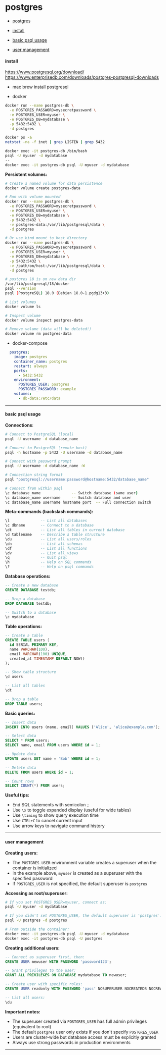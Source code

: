 
# postgres

- [postgres](https://www.postgresql.org/)

- [install](#install)
- [basic psql usage](#basic-psql-usage)
- [user management](#user-management)


#### install
https://www.postgresql.org/download/
https://www.enterprisedb.com/downloads/postgres-postgresql-downloads

- mac
brew install postgresql

- docker
```sh
docker run --name postgres-db \
  -e POSTGRES_PASSWORD=mysecretpassword \
  -e POSTGRES_USER=myuser \
  -e POSTGRES_DB=mydatabase \
  -p 5432:5432 \
  -d postgres

docker ps -a
netstat -na -f inet | grep LISTEN | grep 5432

docker exec -it postgres-db /bin/bash
psql -U myuser -d mydatabase
--
docker exec -it postgres-db psql -U myuser -d mydatabase
```

**Persistent volumes:**
```sh
# Create a named volume for data persistence
docker volume create postgres-data

# Run with volume mounted
docker run --name postgres-db \
  -e POSTGRES_PASSWORD=mysecretpassword \
  -e POSTGRES_USER=myuser \
  -e POSTGRES_DB=mydatabase \
  -p 5432:5432 \
  -v postgres-data:/var/lib/postgresql/data \
  -d postgres

# Or use bind mount to host directory
docker run --name postgres-db \
  -e POSTGRES_PASSWORD=mysecretpassword \
  -e POSTGRES_USER=myuser \
  -e POSTGRES_DB=mydatabase \
  -p 5432:5432 \
  -v /path/on/host:/var/lib/postgresql/data \
  -d postgres

# postgres 18 is on new data dir
/var/lib/postgresql/18/docker
psql --version
psql (PostgreSQL) 18.0 (Debian 18.0-1.pgdg13+3)

# List volumes
docker volume ls

# Inspect volume
docker volume inspect postgres-data

# Remove volume (data will be deleted!)
docker volume rm postgres-data
```

- docker-compose
```yml
  postgres:
    image: postgres
    container_name: postgres
    restart: always
    ports:
      - 5432:5432
    environment:
      POSTGRES_USER: postgres
      POSTGRES_PASSWORD: example
    volumes:
      - db-data:/etc/data
```
---


#### basic psql usage
**Connections:**
```sh
# Connect to PostgreSQL (local)
psql -U username -d database_name

# Connect to PostgreSQL (remote host)
psql -h hostname -p 5432 -U username -d database_name

# Connect with password prompt
psql -U username -d database_name -W

# Connection string format
psql "postgresql://username:password@hostname:5432/database_name"

# Connect from within psql
\c database_name              -- Switch database (same user)
\c database_name username     -- Switch database and user
\c database_name username hostname port  -- Full connection switch
```

**Meta-commands (backslash commands):**
```sql
\l              -- List all databases
\c dbname       -- Connect to a database
\dt             -- List all tables in current database
\d tablename    -- Describe a table structure
\du             -- List all users/roles
\dn             -- List all schemas
\df             -- List all functions
\dv             -- List all views
\q              -- Quit psql
\h              -- Help on SQL commands
\?              -- Help on psql commands
```

**Database operations:**
```sql
-- Create a new database
CREATE DATABASE testdb;

-- Drop a database
DROP DATABASE testdb;

-- Switch to a database
\c mydatabase
```

**Table operations:**
```sql
-- Create a table
CREATE TABLE users (
  id SERIAL PRIMARY KEY,
  name VARCHAR(100),
  email VARCHAR(100) UNIQUE,
  created_at TIMESTAMP DEFAULT NOW()
);

-- Show table structure
\d users

-- List all tables
\dt

-- Drop a table
DROP TABLE users;
```

**Basic queries:**
```sql
-- Insert data
INSERT INTO users (name, email) VALUES ('Alice', 'alice@example.com');

-- Select data
SELECT * FROM users;
SELECT name, email FROM users WHERE id = 1;

-- Update data
UPDATE users SET name = 'Bob' WHERE id = 1;

-- Delete data
DELETE FROM users WHERE id = 1;

-- Count rows
SELECT COUNT(*) FROM users;
```

**Useful tips:**
- End SQL statements with semicolon `;`
- Use `\x` to toggle expanded display (useful for wide tables)
- Use `\timing` to show query execution time
- Use `CTRL+C` to cancel current input
- Use arrow keys to navigate command history
---


#### user management
**Creating users:**
- The `POSTGRES_USER` environment variable creates a superuser when the container is initialized
- In the example above, `myuser` is created as a superuser with the specified password
- If `POSTGRES_USER` is not specified, the default superuser is `postgres`

**Accessing as root/superuser:**
```sh
# If you set POSTGRES_USER=myuser, connect as:
psql -U myuser -d mydatabase

# If you didn't set POSTGRES_USER, the default superuser is 'postgres':
psql -U postgres -d postgres

# From outside the container:
docker exec -it postgres-db psql -U myuser -d mydatabase
docker exec -it postgres-db psql -U postgres
```

**Creating additional users:**
```sql
-- Connect as superuser first, then:
CREATE USER newuser WITH PASSWORD 'password123';

-- Grant privileges to the user:
GRANT ALL PRIVILEGES ON DATABASE mydatabase TO newuser;

-- Create user with specific roles:
CREATE USER readonly WITH PASSWORD 'pass' NOSUPERUSER NOCREATEDB NOCREATEROLE;

-- List all users:
\du
```

**Important notes:**
- The superuser created via `POSTGRES_USER` has full admin privileges (equivalent to root)
- The default `postgres` user only exists if you don't specify `POSTGRES_USER`
- Users are cluster-wide but database access must be explicitly granted
- Always use strong passwords in production environments
---




